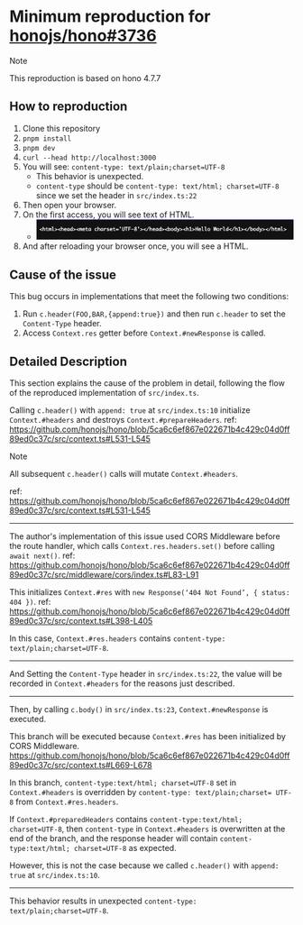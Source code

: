 # Minimum reproduction for [honojs/hono#3736](https://github.com/honojs/hono/issues/3736)

> [!NOTE]
> This reproduction is based on hono 4.7.7

## How to reproduction

1. Clone this repository
2. `pnpm install`
3. `pnpm dev`
4. `curl --head http://localhost:3000`
5. You will see: `content-type: text/plain;charset=UTF-8`
    - This behavior is unexpected.
    - `content-type` should be `content-type: text/html; charset=UTF-8` since we set the header in `src/index.ts:22`
6. Then open your browser.
7. On the first access, you will see text of HTML.
    - ![<html><head><meta charset='UTF-8'></head><body><h1>Hello World</h1></body></html>](./docs/images/text-html.png)
8. And after reloading your browser once, you will see a HTML.

## Cause of the issue

This bug occurs in implementations that meet the following two conditions:

  1. Run `c.header(FOO,BAR,{append:true})` and then run `c.header` to set the `Content-Type` header.
  2. Access `Context.res` getter before `Context.#newResponse` is called.

## Detailed Description

This section explains the cause of the problem in detail, following the flow of the reproduced implementation of `src/index.ts`.

Calling `c.header()` with `append: true` at `src/index.ts:10` initialize `Context.#headers` and destroys `Context.#prepareHeaders`.
ref: <https://github.com/honojs/hono/blob/5ca6c6ef867e022671b4c429c04d0ff89ed0c37c/src/context.ts#L531-L545>

> [!NOTE]
> All subsequent `c.header()` calls will mutate `Context.#headers`.
> 
> ref: <https://github.com/honojs/hono/blob/5ca6c6ef867e022671b4c429c04d0ff89ed0c37c/src/context.ts#L531-L545>

---

The author's implementation of this issue used CORS Middleware before the route handler, which calls `Context.res.headers.set()` before calling `await next()`.
ref: <https://github.com/honojs/hono/blob/5ca6c6ef867e022671b4c429c04d0ff89ed0c37c/src/middleware/cors/index.ts#L83-L91>

This initializes `Context.#res` with `new Response(‘404 Not Found’, { status: 404 })`.
ref: <https://github.com/honojs/hono/blob/5ca6c6ef867e022671b4c429c04d0ff89ed0c37c/src/context.ts#L398-L405>

In this case, `Context.#res.headers` contains `content-type: text/plain;charset=UTF-8`.

---

And Setting the `Content-Type` header in `src/index.ts:22`, the value will be recorded in `Context.#headers` for the reasons just described.

---

Then, by calling `c.body()` in `src/index.ts:23`, `Context.#newResponse` is executed.

This branch will be executed because `Context.#res` has been initialized by CORS Middleware.
<https://github.com/honojs/hono/blob/5ca6c6ef867e022671b4c429c04d0ff89ed0c37c/src/context.ts#L669-L678>

In this branch, `content-type:text/html; charset=UTF-8` set in `Context.#headers` is overridden by `content-type: text/plain;charset= UTF-8` from `Context.#res.headers`.

If `Context.#preparedHeaders` contains `content-type:text/html; charset=UTF-8`, then `content-type` in `Context.#headers` is overwritten at the end of the branch, and the response header will contain `content-type:text/html; charset=UTF-8` as expected.

However, this is not the case because we called `c.header()` with `append: true` at `src/index.ts:10`.

---

This behavior results in unexpected `content-type: text/plain;charset=UTF-8`.
